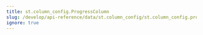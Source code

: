 ```yaml
---
title: st.column_config.ProgressColumn
slug: /develop/api-reference/data/st.column_config/st.column_config.progresscolumn
ignore: true
---
```


<Autofunction function="streamlit.column_config.ProgressColumn" />

